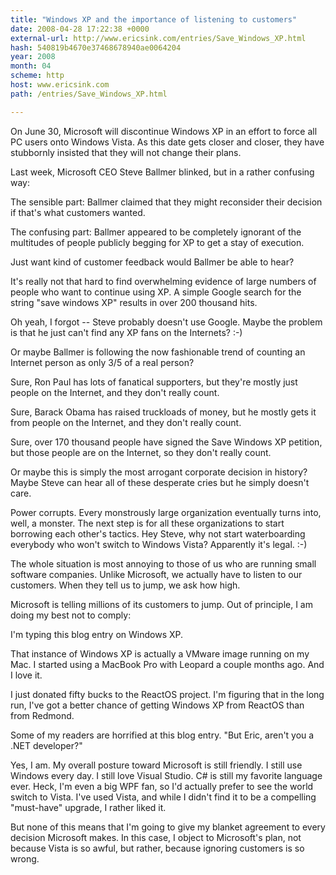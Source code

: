 ```yaml
---
title: "Windows XP and the importance of listening to customers"
date: 2008-04-28 17:22:38 +0000
external-url: http://www.ericsink.com/entries/Save_Windows_XP.html
hash: 540819b4670e37468678940ae0064204
year: 2008
month: 04
scheme: http
host: www.ericsink.com
path: /entries/Save_Windows_XP.html

---
```


On June 30, Microsoft will discontinue Windows XP in an
effort to force all PC users onto Windows Vista. As this date gets closer and
closer, they have stubbornly insisted that they will not change their plans.


Last week, Microsoft CEO Steve Ballmer blinked,
but in a rather confusing way:



 The sensible part: Ballmer claimed that they might
     reconsider their decision if that's what customers wanted.
     
 
 The confusing part: Ballmer appeared to be completely
     ignorant of the multitudes of people publicly begging for XP to get a stay
     of execution.


Just want kind of customer feedback would Ballmer be able to
hear?


It's really not that hard to find overwhelming evidence of
large numbers of people who want to continue using XP. A simple Google search
for the string "save
windows XP" results in over 200 thousand hits.


Oh yeah, I forgot -- Steve probably doesn't use Google. Maybe
the problem is that he just can't find any XP fans on the Internets? :-)


Or maybe Ballmer is following the now fashionable trend of
counting an Internet person as only 3/5 of a real person?



 Sure, Ron Paul has lots of fanatical supporters, but they're
     mostly just people on the Internet, and they don't really count.
     
 
 Sure, Barack Obama has raised truckloads of money, but he
     mostly gets it from people on the Internet, and they don't really count.
     
 
 Sure, over 170 thousand people have signed the Save Windows XP petition,
     but those people are on the Internet, so they don't really count.


Or maybe this is simply the most arrogant corporate decision
in history? Maybe Steve can hear all of these desperate cries but he simply
doesn't care.


Power corrupts. Every monstrously large organization
eventually turns into, well, a monster. The next step is for all these
organizations to start borrowing each other's tactics. Hey Steve, why not
start waterboarding everybody who won't switch to Windows Vista? Apparently
it's legal. :-)


The whole situation is most annoying to those of us who are
running small software companies. Unlike Microsoft, we actually have to listen
to our customers. When they tell us to jump, we ask how high.


Microsoft is telling millions of its customers to jump. Out
of principle, I am doing my best not to comply:



 I'm typing this blog entry on Windows XP.
     
 
 That instance of Windows XP is actually a VMware image
     running on my Mac. I started using a MacBook Pro with Leopard a couple
     months ago. And I love it.
     
 
 I just donated fifty bucks to the ReactOS project. I'm figuring that in
     the long run, I've got a better chance of getting Windows XP from ReactOS
     than from Redmond.


Some of my readers are horrified at this blog entry. "But
Eric, aren't you a .NET developer?"


Yes, I am. My overall posture toward Microsoft is still
friendly. I still use Windows every day. I still love Visual Studio. C# is
still my favorite language ever. Heck, I'm even a big WPF fan, so I'd actually
prefer to see the world switch to Vista. I've used Vista, and while I didn't
find it to be a compelling "must-have" upgrade, I rather liked it.


But none of this means that I'm going to give my blanket
agreement to every decision Microsoft makes. In this case, I object to
Microsoft's plan, not because Vista is so awful, but rather, because ignoring
customers is so wrong.
